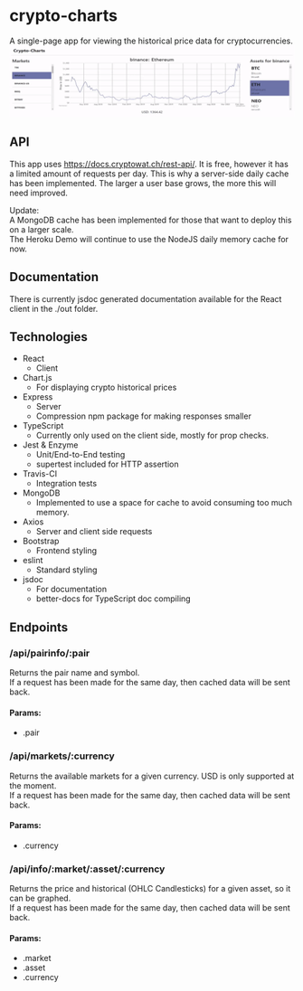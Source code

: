 # crypto-charts
A single-page app for viewing the historical price data for cryptocurrencies.  
![Preview of crypto-charts](https://github.com/jwnukoski/crypto-charts/blob/main/demo.gif?raw=true "crypto-charts Demo")

## API
This app uses https://docs.cryptowat.ch/rest-api/. It is free, however it has a limited amount of requests per day. This is why a server-side daily cache has been implemented. The larger a user base grows, the more this will need improved.  

Update:  
A MongoDB cache has been implemented for those that want to deploy this on a larger scale.  
The Heroku Demo will continue to use the NodeJS daily memory cache for now.  

## Documentation
There is currently jsdoc generated documentation available for the React client in the ./out folder.  

## Technologies
- React
	- Client
- Chart.js
	- For displaying crypto historical prices
- Express
	- Server
	- Compression npm package for making responses smaller
- TypeScript
	- Currently only used on the client side, mostly for prop checks.
- Jest & Enzyme
	- Unit/End-to-End testing
	- supertest included for HTTP assertion
- Travis-CI
	- Integration tests
- MongoDB
	- Implemented to use a space for cache to avoid consuming too much memory.
- Axios
	- Server and client side requests
- Bootstrap
	- Frontend styling
- eslint
	- Standard styling
- jsdoc
	- For documentation
	- better-docs for TypeScript doc compiling

## Endpoints
### /api/pairinfo/:pair
Returns the pair name and symbol.  
If a request has been made for the same day, then cached data will be sent back. 

#### Params:  
- .pair

### /api/markets/:currency
Returns the available markets for a given currency. USD is only supported at the moment.    
If a request has been made for the same day, then cached data will be sent back. 

#### Params:  
- .currency

### /api/info/:market/:asset/:currency
Returns the price and historical (OHLC Candlesticks) for a given asset, so it can be graphed.      
If a request has been made for the same day, then cached data will be sent back. 

#### Params:  
- .market
- .asset
- .currency
